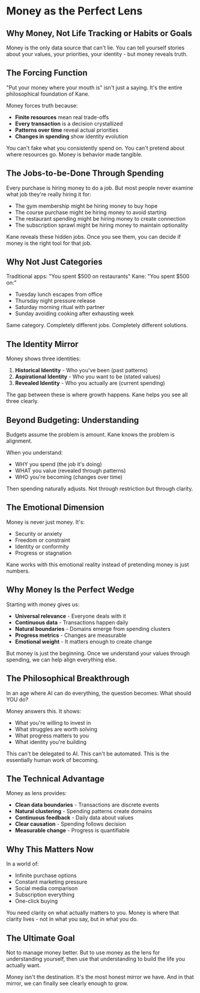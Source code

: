 # Money as the Perfect Lens

## Why Money, Not Life Tracking or Habits or Goals

Money is the only data source that can't lie. You can tell yourself stories about your values, your priorities, your identity - but money reveals truth.

## The Forcing Function

"Put your money where your mouth is" isn't just a saying. It's the entire philosophical foundation of Kane.

Money forces truth because:
- **Finite resources** mean real trade-offs
- **Every transaction** is a decision crystallized
- **Patterns over time** reveal actual priorities
- **Changes in spending** show identity evolution

You can't fake what you consistently spend on. You can't pretend about where resources go. Money is behavior made tangible.

## The Jobs-to-be-Done Through Spending

Every purchase is hiring money to do a job. But most people never examine what job they're really hiring it for:

- The gym membership might be hiring money to buy hope
- The course purchase might be hiring money to avoid starting
- The restaurant spending might be hiring money to create connection
- The subscription sprawl might be hiring money to maintain optionality

Kane reveals these hidden jobs. Once you see them, you can decide if money is the right tool for that job.

## Why Not Just Categories

Traditional apps: "You spent $500 on restaurants"
Kane: "You spent $500 on:"
- Tuesday lunch escapes from office
- Thursday night pressure release
- Saturday morning ritual with partner
- Sunday avoiding cooking after exhausting week

Same category. Completely different jobs. Completely different solutions.

## The Identity Mirror

Money shows three identities:

1. **Historical Identity** - Who you've been (past patterns)
2. **Aspirational Identity** - Who you want to be (stated values)
3. **Revealed Identity** - Who you actually are (current spending)

The gap between these is where growth happens. Kane helps you see all three clearly.

## Beyond Budgeting: Understanding

Budgets assume the problem is amount. Kane knows the problem is alignment.

When you understand:
- WHY you spend (the job it's doing)
- WHAT you value (revealed through patterns)
- WHO you're becoming (changes over time)

Then spending naturally adjusts. Not through restriction but through clarity.

## The Emotional Dimension

Money is never just money. It's:
- Security or anxiety
- Freedom or constraint
- Identity or conformity
- Progress or stagnation

Kane works with this emotional reality instead of pretending money is just numbers.

## Why Money Is the Perfect Wedge

Starting with money gives us:
- **Universal relevance** - Everyone deals with it
- **Continuous data** - Transactions happen daily
- **Natural boundaries** - Domains emerge from spending clusters
- **Progress metrics** - Changes are measurable
- **Emotional weight** - It matters enough to create change

But money is just the beginning. Once we understand your values through spending, we can help align everything else.

## The Philosophical Breakthrough

In an age where AI can do everything, the question becomes: What should YOU do?

Money answers this. It shows:
- What you're willing to invest in
- What struggles are worth solving
- What progress matters to you
- What identity you're building

This can't be delegated to AI. This can't be automated. This is the essentially human work of becoming.

## The Technical Advantage

Money as lens provides:
- **Clean data boundaries** - Transactions are discrete events
- **Natural clustering** - Spending patterns create domains
- **Continuous feedback** - Daily data about values
- **Clear causation** - Spending follows decision
- **Measurable change** - Progress is quantifiable

## Why This Matters Now

In a world of:
- Infinite purchase options
- Constant marketing pressure
- Social media comparison
- Subscription everything
- One-click buying

You need clarity on what actually matters to you. Money is where that clarity lives - not in what you say, but in what you do.

## The Ultimate Goal

Not to manage money better. But to use money as the lens for understanding yourself, then use that understanding to build the life you actually want.

Money isn't the destination. It's the most honest mirror we have.
And in that mirror, we can finally see clearly enough to grow.
